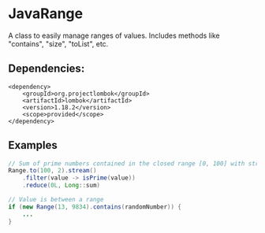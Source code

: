 # JavaRange
A class to easily manage ranges of values. Includes methods like "contains", "size", "toList", etc.

Dependencies:
--
```
<dependency>
    <groupId>org.projectlombok</groupId>
    <artifactId>lombok</artifactId>
    <version>1.18.2</version>
    <scope>provided</scope>
</dependency>
```
Examples
--
```java
// Sum of prime numbers contained in the closed range [0, 100] with stride of 2
Range.to(100, 2).stream()
	.filter(value -> isPrime(value))
	.reduce(0L, Long::sum)
```
```java	
// Value is between a range
if (new Range(13, 9834).contains(randomNumber)) {
	...
}
```